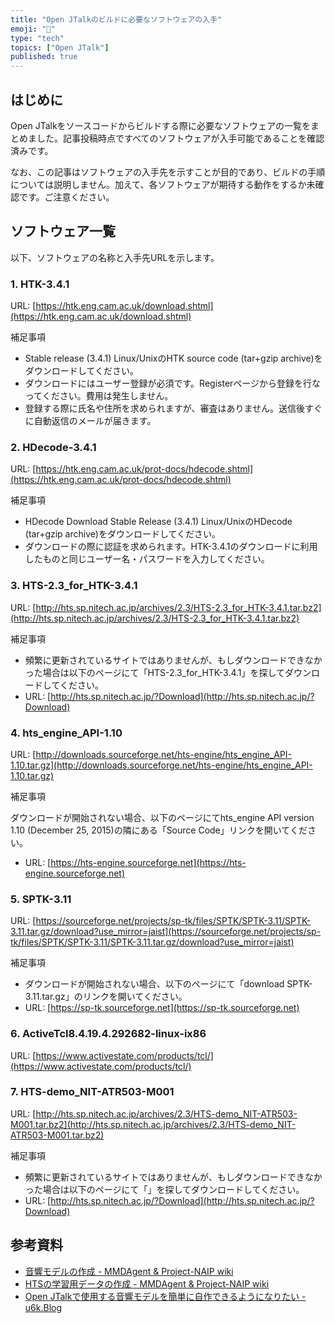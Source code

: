 ```yaml
---
title: "Open JTalkのビルドに必要なソフトウェアの入手"
emoji: "🦁"
type: "tech"
topics: ["Open JTalk"]
published: true
---
```

## はじめに

Open JTalkをソースコードからビルドする際に必要なソフトウェアの一覧をまとめました。記事投稿時点ですべてのソフトウェアが入手可能であることを確認済みです。

なお、この記事はソフトウェアの入手先を示すことが目的であり、ビルドの手順については説明しません。加えて、各ソフトウェアが期待する動作をするか未確認です。ご注意ください。

## ソフトウェア一覧

以下、ソフトウェアの名称と入手先URLを示します。

### 1. HTK-3.4.1

URL: [https://htk.eng.cam.ac.uk/download.shtml](https://htk.eng.cam.ac.uk/download.shtml)

補足事項

- Stable release (3.4.1) Linux/UnixのHTK source code (tar+gzip archive)をダウンロードしてください。
- ダウンロードにはユーザー登録が必須です。Registerページから登録を行なってください。費用は発生しません。
- 登録する際に氏名や住所を求められますが、審査はありません。送信後すぐに自動返信のメールが届きます。

### 2. HDecode-3.4.1

URL: [https://htk.eng.cam.ac.uk/prot-docs/hdecode.shtml](https://htk.eng.cam.ac.uk/prot-docs/hdecode.shtml)

補足事項

- HDecode Download Stable Release (3.4.1) Linux/UnixのHDecode (tar+gzip archive)をダウンロードしてください。
- ダウンロードの際に認証を求められます。HTK-3.4.1のダウンロードに利用したものと同じユーザー名・パスワードを入力してください。

### 3. HTS-2.3_for_HTK-3.4.1

URL: [http://hts.sp.nitech.ac.jp/archives/2.3/HTS-2.3_for_HTK-3.4.1.tar.bz2](http://hts.sp.nitech.ac.jp/archives/2.3/HTS-2.3_for_HTK-3.4.1.tar.bz2)

補足事項

- 頻繁に更新されているサイトではありませんが、もしダウンロードできなかった場合は以下のページにて「HTS-2.3_for_HTK-3.4.1」を探してダウンロードしてください。
- URL: [http://hts.sp.nitech.ac.jp/?Download](http://hts.sp.nitech.ac.jp/?Download)

### 4. hts_engine_API-1.10

URL: [http://downloads.sourceforge.net/hts-engine/hts_engine_API-1.10.tar.gz](http://downloads.sourceforge.net/hts-engine/hts_engine_API-1.10.tar.gz)

補足事項

ダウンロードが開始されない場合、以下のページにてhts_engine API version 1.10 (December 25, 2015)の隣にある「Source Code」リンクを開いてください。
- URL: [https://hts-engine.sourceforge.net](https://hts-engine.sourceforge.net)

### 5. SPTK-3.11

URL: [https://sourceforge.net/projects/sp-tk/files/SPTK/SPTK-3.11/SPTK-3.11.tar.gz/download?use_mirror=jaist](https://sourceforge.net/projects/sp-tk/files/SPTK/SPTK-3.11/SPTK-3.11.tar.gz/download?use_mirror=jaist)

補足事項

- ダウンロードが開始されない場合、以下のページにて「download SPTK-3.11.tar.gz」のリンクを開いてください。
- URL: [https://sp-tk.sourceforge.net](https://sp-tk.sourceforge.net)

### 6. ActiveTcl8.4.19.4.292682-linux-ix86

URL: [https://www.activestate.com/products/tcl/](https://www.activestate.com/products/tcl/)

### 7. HTS-demo_NIT-ATR503-M001

URL: [http://hts.sp.nitech.ac.jp/archives/2.3/HTS-demo_NIT-ATR503-M001.tar.bz2](http://hts.sp.nitech.ac.jp/archives/2.3/HTS-demo_NIT-ATR503-M001.tar.bz2)

補足事項

- 頻繁に更新されているサイトではありませんが、もしダウンロードできなかった場合は以下のページにて「」を探してダウンロードしてください。
- URL: [http://hts.sp.nitech.ac.jp/?Download](http://hts.sp.nitech.ac.jp/?Download)

## 参考資料

- [音響モデルの作成 - MMDAgent & Project-NAIP wiki](http://cube370.wiki.fc2.com/wiki/音響モデルの作成)
- [HTSの学習用データの作成 - MMDAgent & Project-NAIP wiki](http://cube370.wiki.fc2.com/wiki/HTSの学習用データの作成)
- [Open JTalkで使用する音響モデルを簡単に自作できるようになりたい - u6k.Blog](https://blog.u6k.me/2016/03/30/hts-demo-docker.html)

